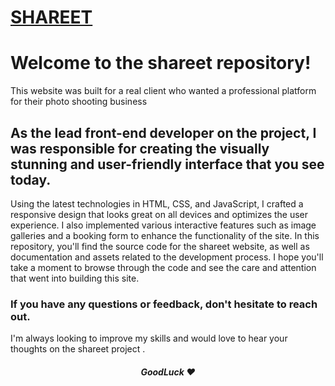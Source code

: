 # [SHAREET](https://shareet.netlify.app/)

# Welcome to the shareet repository!

This website was built for a real client who wanted a professional platform for their photo shooting business

## As the lead front-end developer on the project, I was responsible for creating the visually stunning and user-friendly interface that you see today.

Using the latest technologies in HTML, CSS, and JavaScript, I crafted a responsive design that looks great on all devices and optimizes the user experience. I also implemented various interactive features such as image galleries and a booking form to enhance the functionality of the site.
In this repository, you'll find the source code for the shareet website, as well as documentation and assets related to the development process. I hope you'll take a moment to browse through the code and see the care and attention that went into building this site.

### If you have any questions or feedback, don't hesitate to reach out.

I'm always looking to improve my skills and would love to hear your thoughts on the shareet project .

<h5 align="center">GoodLuck ❤</h6>
